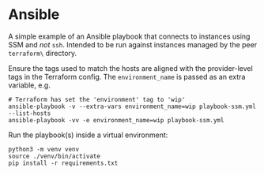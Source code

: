 # Ansible

A simple example of an Ansible playbook that connects to instances using
SSM and *not* `ssh`. Intended to be run against instances managed by the peer
`terraform\` directory.

Ensure the tags used to match the hosts are aligned with the provider-level tags
in the Terraform config. The `environment_name` is passed as an extra
variable, e.g.

```shell
# Terraform has set the 'environment' tag to 'wip'
ansible-playbook -v --extra-vars environment_name=wip playbook-ssm.yml --list-hosts 
ansible-playbook -vv -e environment_name=wip playbook-ssm.yml
```

Run the playbook(s) inside a virtual environment:
```shell
python3 -m venv venv
source ./venv/bin/activate
pip install -r requirements.txt
```
